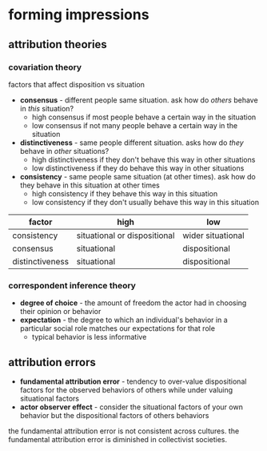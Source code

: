 # forming impressions

## attribution theories

### covariation theory

factors that affect disposition vs situation
- **consensus** - different people same situation. ask how do *others* behave in *this* situation?
    - high consensus if most people behave a certain way in the situation
    - low consensus if not many people behave a certain way in the situation
- **distinctiveness** - same people different situation. asks how do *they* behave in *other* situations?
    - high distinctiveness if they don't behave this way in other situations
    - low distinctiveness if they do behave this way in other situations
- **consistency** - same people same situation (at other times). ask how do they behave in this situation at other times
    - high consistency if they behave this way in this situation
    - low consistency if they don't usually behave this way in this situation

factor |high| low
---|---|---
consistency | situational or dispositional | wider situational
consensus | situational | dispositional
distinctiveness | situational | dispositional

### correspondent inference theory

- **degree of choice** - the amount of freedom the actor had in choosing their opinion or behavior
- **expectation** - the degree to which an individual's behavior in a particular social role matches our expectations for that role
    - typical behavior is less informative

## attribution errors

- **fundamental attribution error** - tendency to over-value dispositional factors for the observed behaviors of others while under valuing situational factors
- **actor observer effect** - consider the situational factors of your own behavior but the dispositional factors of others behaviors

the fundamental attribution error is not consistent across cultures. the fundamental attribution error is diminished in collectivist societies.